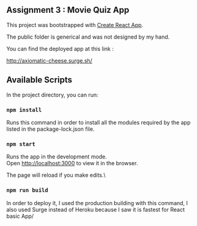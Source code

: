 ## Assignment 3 : Movie Quiz App


This project was bootstrapped with [Create React App](https://github.com/facebook/create-react-app).

The public folder is generical and was not designed by my hand.

You can find the deployed app at this link : 

http://axiomatic-cheese.surge.sh/

## Available Scripts

In the project directory, you can run:


### `npm install`

Runs this command in order to install all the modules required by the app listed in the package-lock.json file.

### `npm start`

Runs the app in the development mode.\
Open [http://localhost:3000](http://localhost:3000) to view it in the browser.

The page will reload if you make edits.\


### `npm run build`

In order to deploy it, I used the production building with this command, I also used Surge instead of Heroku because I saw it is fastest for React basic App/


